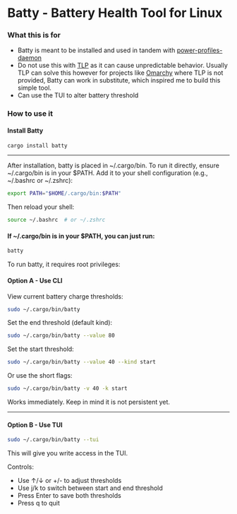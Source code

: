 # Batty - Battery Health Tool for Linux

### What this is for
- Batty is meant to be installed and used in tandem with [power-profiles-daemon](https://gitlab.freedesktop.org/upower/power-profiles-daemon)
- Do not use this with [TLP](https://github.com/linrunner/TLP) as it can cause unpredictable behavior. Usually TLP can solve this however for projects like [Omarchy](https://github.com/basecamp/omarchy) where TLP is not provided, Batty can work in substitute, which inspired me to build this simple tool.
- Can use the TUI to alter battery threshold

### How to use it

#### Install Batty

```bash
cargo install batty
```
---

After installation, batty is placed in ~/.cargo/bin. To run it directly, ensure ~/.cargo/bin is in your $PATH. Add it to your shell configuration (e.g., ~/.bashrc or ~/.zshrc):

```bash
export PATH="$HOME/.cargo/bin:$PATH"
```

Then reload your shell:

```bash
source ~/.bashrc  # or ~/.zshrc
``` 

#### If ~/.cargo/bin is in your $PATH, you can just run:

```bash
batty
```

To run batty, it requires root privileges:

#### Option A - Use CLI

View current battery charge thresholds:

```bash
sudo ~/.cargo/bin/batty
```

Set the end threshold (default kind):

```bash
sudo ~/.cargo/bin/batty --value 80
```

Set the start threshold:

```bash
sudo ~/.cargo/bin/batty --value 40 --kind start
```

Or use the short flags:

```bash
sudo ~/.cargo/bin/batty -v 40 -k start
```

Works immediately. Keep in mind it is not persistent yet.

---

#### Option B - Use TUI

```bash
sudo ~/.cargo/bin/batty --tui
```

This will give you write access in the TUI.

Controls:
- Use ↑/↓ or +/- to adjust thresholds
- Use j/k to switch between start and end threshold
- Press Enter to save both thresholds
- Press q to quit
